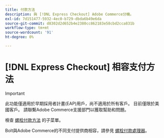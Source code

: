 ```yaml
---
title: 付款方法
description: 與 [!DNL Express Checkout] Adobe Commerce分機。
exl-id: 7d151477-5932-4ec0-b729-dbda6b49e6da
source-git-commit: d8302d2d652b4e2380cc862183e58cbd2cca831b
workflow-type: tm+mt
source-wordcount: '91'
ht-degree: 0%

---
```


# [!DNL Express Checkout] 相容支付方法

>[!IMPORTANT]
>
> 此功能僅適用於早期採用者計畫(EAP)用戶，尚不適用於所有客戶。 目前僅限於美國客戶。 請聯繫Adobe Commerce支援部門以獲取幫助和問題。

檢查 [螺栓付款方法](https://help.bolt.com/shoppers/guides/checkout/update-payment-method) 的子菜單。

Bolt與Adobe Commerce的不同支付提供商相容，請參見 [螺栓付款處理器](https://help.bolt.com/merchants/guides/merchant-setup/checkout/processor-guides/)。
